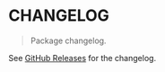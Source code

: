 # CHANGELOG

> Package changelog.

See [GitHub Releases](https://github.com/stdlib-js/utils-stack/releases) for the changelog.